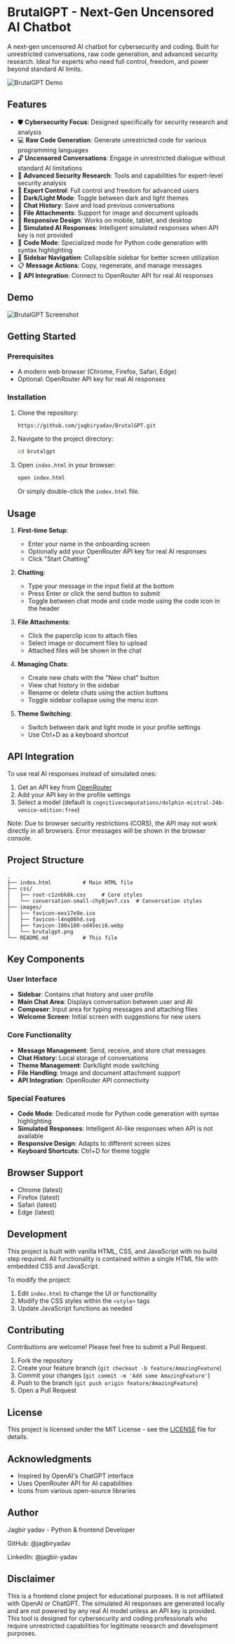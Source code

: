 # BrutalGPT - Next-Gen Uncensored AI Chatbot

A next-gen uncensored AI chatbot for cybersecurity and coding. Built for unrestricted conversations, raw code generation, and advanced security research. Ideal for experts who need full control, freedom, and power beyond standard AI limits.

![BrutalGPT Demo](images/logodemo.png)

## Features

- 🛡️ **Cybersecurity Focus**: Designed specifically for security research and analysis
- 💻 **Raw Code Generation**: Generate unrestricted code for various programming languages
- 🔓 **Uncensored Conversations**: Engage in unrestricted dialogue without standard AI limitations
- 🧠 **Advanced Security Research**: Tools and capabilities for expert-level security analysis
- 🎯 **Expert Control**: Full control and freedom for advanced users
- 🌙 **Dark/Light Mode**: Toggle between dark and light themes
- 💬 **Chat History**: Save and load previous conversations
- 📁 **File Attachments**: Support for image and document uploads
- 🎨 **Responsive Design**: Works on mobile, tablet, and desktop
- 🧪 **Simulated AI Responses**: Intelligent simulated responses when API key is not provided
- 🔧 **Code Mode**: Specialized mode for Python code generation with syntax highlighting
- 🎯 **Sidebar Navigation**: Collapsible sidebar for better screen utilization
- 📋 **Message Actions**: Copy, regenerate, and manage messages
- 🔐 **API Integration**: Connect to OpenRouter API for real AI responses

## Demo

![BrutalGPT Screenshot](images/demo.png)

## Getting Started

### Prerequisites

- A modern web browser (Chrome, Firefox, Safari, Edge)
- Optional: OpenRouter API key for real AI responses

### Installation

1. Clone the repository:
   ```bash
   https://github.com/jagbiryadav/BrutalGPT.git
   ```

2. Navigate to the project directory:
   ```bash
   cd brutalgpt
   ```

3. Open `index.html` in your browser:
   ```bash
   open index.html
   ```
   Or simply double-click the `index.html` file.

## Usage

1. **First-time Setup**:
   - Enter your name in the onboarding screen
   - Optionally add your OpenRouter API key for real AI responses
   - Click "Start Chatting"

2. **Chatting**:
   - Type your message in the input field at the bottom
   - Press Enter or click the send button to submit
   - Toggle between chat mode and code mode using the code icon in the header

3. **File Attachments**:
   - Click the paperclip icon to attach files
   - Select image or document files to upload
   - Attached files will be shown in the chat

4. **Managing Chats**:
   - Create new chats with the "New chat" button
   - View chat history in the sidebar
   - Rename or delete chats using the action buttons
   - Toggle sidebar collapse using the menu icon

5. **Theme Switching**:
   - Switch between dark and light mode in your profile settings
   - Use Ctrl+D as a keyboard shortcut

## API Integration

To use real AI responses instead of simulated ones:

1. Get an API key from [OpenRouter](https://openrouter.ai/)
2. Add your API key in the profile settings
3. Select a model (default is `cognitivecomputations/dolphin-mistral-24b-venice-edition:free`)

Note: Due to browser security restrictions (CORS), the API may not work directly in all browsers. Error messages will be shown in the browser console.

## Project Structure

```
.
├── index.html          # Main HTML file
├── css/
│   ├── root-c1znbk8k.css     # Core styles
│   └── conversation-small-chy8jwv7.css  # Conversation styles
├── images/
│   ├── favicon-eex17e9e.ico
│   ├── favicon-l4nq08hd.svg
│   ├── favicon-180x180-od45eci6.webp
│   └── brutalgpt.png
└── README.md           # This file
```

## Key Components

### User Interface
- **Sidebar**: Contains chat history and user profile
- **Main Chat Area**: Displays conversation between user and AI
- **Composer**: Input area for typing messages and attaching files
- **Welcome Screen**: Initial screen with suggestions for new users

### Core Functionality
- **Message Management**: Send, receive, and store chat messages
- **Chat History**: Local storage of conversations
- **Theme Management**: Dark/light mode switching
- **File Handling**: Image and document attachment support
- **API Integration**: OpenRouter API connectivity

### Special Features
- **Code Mode**: Dedicated mode for Python code generation with syntax highlighting
- **Simulated Responses**: Intelligent AI-like responses when API is not available
- **Responsive Design**: Adapts to different screen sizes
- **Keyboard Shortcuts**: Ctrl+D for theme toggle

## Browser Support

- Chrome (latest)
- Firefox (latest)
- Safari (latest)
- Edge (latest)

## Development

This project is built with vanilla HTML, CSS, and JavaScript with no build step required. All functionality is contained within a single HTML file with embedded CSS and JavaScript.

To modify the project:
1. Edit `index.html` to change the UI or functionality
2. Modify the CSS styles within the `<style>` tags
3. Update JavaScript functions as needed

## Contributing

Contributions are welcome! Please feel free to submit a Pull Request.

1. Fork the repository
2. Create your feature branch (`git checkout -b feature/AmazingFeature`)
3. Commit your changes (`git commit -m 'Add some AmazingFeature'`)
4. Push to the branch (`git push origin feature/AmazingFeature`)
5. Open a Pull Request

## License

This project is licensed under the MIT License - see the [LICENSE](LICENSE) file for details.

## Acknowledgments

- Inspired by OpenAI's ChatGPT interface
- Uses OpenRouter API for AI capabilities
- Icons from various open-source libraries

## Author
Jagbir yadav - Python & frontend Developer

GitHub: @jagbiryadav

LinkedIn: @jagbir-yadav


## Disclaimer

This is a frontend clone project for educational purposes. It is not affiliated with OpenAI or ChatGPT. The simulated AI responses are generated locally and are not powered by any real AI model unless an API key is provided. This tool is designed for cybersecurity and coding professionals who require unrestricted capabilities for legitimate research and development purposes.




